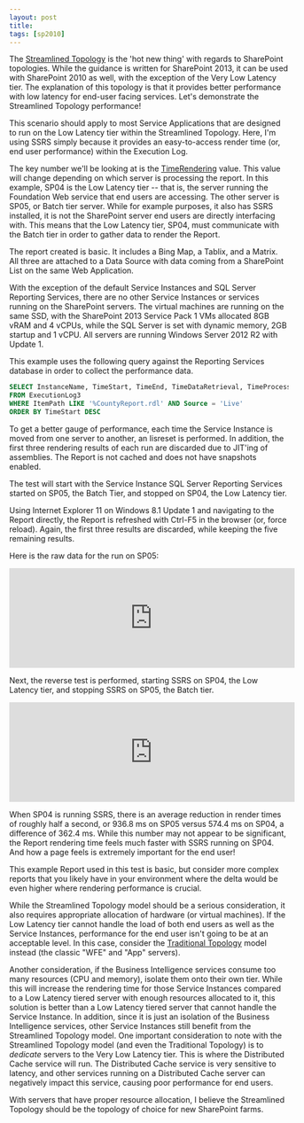 ```yaml
---
layout: post
title: 
tags: [sp2010]
---
```


The [Streamlined Topology](http://www.microsoft.com/en-us/download/details.aspx?id=37000) is the 'hot new thing' with regards to SharePoint topologies. While the guidance is written for SharePoint 2013, it can be used with SharePoint 2010 as well, with the exception of the Very Low Latency tier. The explanation of this topology is that it provides better performance with low latency for end-user facing services. Let's demonstrate the Streamlined Topology performance!

This scenario should apply to most Service Applications that are designed to run on the Low Latency tier within the Streamlined Topology. Here, I'm using SSRS simply because it provides an easy-to-access render time (or, end user performance) within the Execution Log.

The key number we'll be looking at is the [TimeRendering](http://msdn.microsoft.com/en-us/library/ms159110.aspx#bkmk_executionlog3) value. This value will change depending on which server is processing the report. In this example, SP04 is the Low Latency tier -- that is, the server running the Foundation Web service that end users are accessing. The other server is SP05, or Batch tier server. While for example purposes, it also has SSRS installed, it is not the SharePoint server end users are directly interfacing with. This means that the Low Latency tier, SP04, must communicate with the Batch tier in order to gather data to render the Report.

The report created is basic. It includes a Bing Map, a Tablix, and a Matrix. All three are attached to a Data Source with data coming from a SharePoint List on the same Web Application.

With the exception of the default Service Instances and SQL Server Reporting Services, there are no other Service Instances or services running on the SharePoint servers. The virtual machines are running on the same SSD, with the SharePoint 2013 Service Pack 1 VMs allocated 8GB vRAM and 4 vCPUs, while the SQL Server is set with dynamic memory, 2GB startup and 1 vCPU. All servers are running Windows Server 2012 R2 with Update 1.

This example uses the following query against the Reporting Services database in order to collect the performance data.

```sql
SELECT InstanceName, TimeStart, TimeEnd, TimeDataRetrieval, TimeProcessing, TimeRendering
FROM ExecutionLog3
WHERE ItemPath LIKE '%CountyReport.rdl' AND Source = 'Live'
ORDER BY TimeStart DESC
```

To get a better gauge of performance, each time the Service Instance is moved from one server to another, an Iisreset is performed. In addition, the first three rendering results of each run are discarded due to JIT'ing of assemblies. The Report is not cached and does not have snapshots enabled.

The test will start with the Service Instance SQL Server Reporting Services started on SP05, the Batch Tier, and stopped on SP04, the Low Latency tier.

Using Internet Explorer 11 on Windows 8.1 Update 1 and navigating to the Report directly, the Report is refreshed with Ctrl-F5 in the browser (or, force reload). Again, the first three results are discarded, while keeping the five remaining results.

Here is the raw data for the run on SP05:

<iframe width="515" height="180" scrolling="no" src="https://onedrive.live.com/embed?cid=CBCE97C71A32BCAE&amp;resid=CBCE97C71A32BCAE%2120403&amp;authkey=&amp;em=2&amp;wdAllowInteractivity=False&amp;Item=Table1&amp;wdHideGridlines=True" frameborder="0"></iframe>

Next, the reverse test is performed, starting SSRS on SP04, the Low Latency tier, and stopping SSRS on SP05, the Batch tier.

<iframe width="515" height="180" scrolling="no" src="https://onedrive.live.com/embed?cid=CBCE97C71A32BCAE&amp;resid=CBCE97C71A32BCAE%2120403&amp;authkey=&amp;em=2&amp;wdAllowInteractivity=False&amp;Item=Table2&amp;wdHideGridlines=True" frameborder="0"></iframe>

When SP04 is running SSRS, there is an average reduction in render times of roughly half a second, or 936.8 ms on SP05 versus 574.4 ms on SP04, a difference of 362.4 ms. While this number may not appear to be significant, the Report rendering time feels much faster with SSRS running on SP04. And how a page feels is extremely important for the end user!

This example Report used in this test is basic, but consider more complex reports that you likely have in your environment where the delta would be even higher where rendering performance is crucial.

While the Streamlined Topology model should be a serious consideration, it also requires appropriate allocation of hardware (or virtual machines). If the Low Latency tier cannot handle the load of both end users as well as the Service Instances, performance for the end user isn't going to be at an acceptable level. In this case, consider the [Traditional Topology](http://www.microsoft.com/en-us/download/details.aspx?id=30377) model instead (the classic "WFE" and "App" servers).

Another consideration, if the Business Intelligence services consume too many resources (CPU and memory), isolate them onto their own tier. While this will increase the rendering time for those Service Instances compared to a Low Latency tiered server with enough resources allocated to it, this solution is better than a Low Latency tiered server that cannot handle the Service Instance. In addition, since it is just an isolation of the Business Intelligence services, other Service Instances still benefit from the Streamlined Topology model. One important consideration to note with the Streamlined Topology model (and even the Traditional Topology) is to _dedicate_ servers to the Very Low Latency tier. This is where the Distributed Cache service will run. The Distributed Cache service is very sensitive to latency, and other services running on a Distributed Cache server can negatively impact this service, causing poor performance for end users.

With servers that have proper resource allocation, I believe the Streamlined Topology should be the topology of choice for new SharePoint farms.